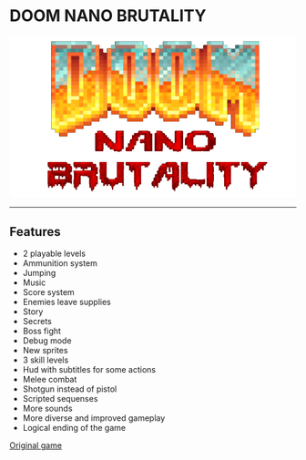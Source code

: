 # DOOM NANO BRUTALITY
![logo](/images/pr2.png?raw=true)
____

## Features
* 2 playable levels
* Ammunition system
* Jumping
* Music
* Score system
* Enemies leave supplies
* Story
* Secrets
* Boss fight
* Debug mode
* New sprites
* 3 skill levels
* Hud with subtitles for some actions
* Melee combat
* Shotgun instead of pistol
* Scripted sequenses
* More sounds
* More diverse and improved gameplay
* Logical ending of the game

[Original game](https://github.com/daveruiz/doom-nano)
